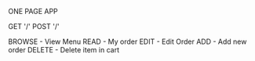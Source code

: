 ONE PAGE APP

GET '/' 
POST '/' 

BROWSE - View Menu
READ - My order
EDIT - Edit Order
ADD - Add new order
DELETE - Delete item in cart





